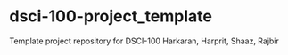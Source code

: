 # dsci-100-project_template
Template project repository for DSCI-100
Harkaran, Harprit, Shaaz, Rajbir
